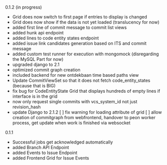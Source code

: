 0.1.2 (in progress)
- Grid does now switch to first page if entries to display is changed
- Grid does now show if the data is not yet loaded (translucency for now)
- added first line of commit message to commit list views
- added hunk api endpoint
- added lines to code entity states endpoint
- added issue link candidates generation based on ITS and commit message
- added custom test runner for execution with mongomock (disregarding the MySQL Part for now)
- upgraded django to 2.1
- optimized commit graph creation
- included backend for new ontdekbaan time based paths view
- Update CommitViewSet so that it does not fetch code_entity_states (because that is BIG)
- fix bug for CodeEntityState Grid that displays hundreds of empty lines if interface is in the grid
- now only request single commits with vcs_system_id not just revision_hash
- update Django to 2.1.2
[ ] fix warning for loading attribute of grid
[ ] allow creation of commitgraph from webfrontend, handover to peon worker process, get update when work is finished via websocket

0.1.1
- Successful jobs get acknowledged automatically
- added Branch API Endpoint
- added Events to Issue Endpoint
- added Frontend Grid for Issue Events